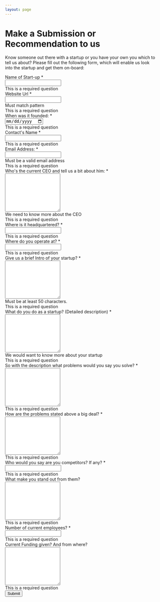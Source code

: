 ```yaml
---
layout: page
---
```

# Make a Submission or Recommendation to us #
Know someone out there with a startup or you have your own you which to tell us about? Please fill out the following form, which will enable us look into the startup and get them on-board:

<script type="text/javascript">var submitted=false;</script>
<iframe name="hidden_iframe" id="hidden_iframe"
style="display:none;" onload="if(submitted)
{window.location='/thankyou';}"></iframe>

<form action="https://docs.google.com/forms/d/1JXtEuuK5u7xMTF02AZA8WSAtDwVL2GTy0p0sKpNjPIM/formResponse" method="POST"
target="hidden_iframe" onsubmit="submitted=true;">

<ol role="list" class="ss-question-list" style="padding-left: 0">
<div class="ss-form-question errorbox-good" role="listitem">
<div dir="ltr" class="ss-item ss-item-required ss-text"><div class="ss-form-entry">
<label class="ss-q-item-label" for="entry_1283274021"><div class="ss-q-title">Name of Start-up
<label for="itemView.getDomIdToLabel()" aria-label="(Required field)"></label>
<span class="ss-required-asterisk" aria-hidden="true">*</span></div>
<div class="ss-q-help ss-secondary-text" dir="ltr"></div></label>
<input type="text" name="entry.1283274021" value="" class="ss-q-short" id="entry_1283274021" dir="auto" aria-label="Name of Start-up  " aria-required="true" required="" title="">
<div class="error-message" id="302195202_errorMessage"></div>
<div class="required-message">This is a required question</div>
</div></div></div> <div class="ss-form-question errorbox-good" role="listitem">
<div dir="ltr" class="ss-item ss-item-required ss-text"><div class="ss-form-entry">
<label class="ss-q-item-label" for="entry_622517039"><div class="ss-q-title">Website Url
<label for="itemView.getDomIdToLabel()" aria-label="(Required field)"></label>
<span class="ss-required-asterisk" aria-hidden="true">*</span></div>
<div class="ss-q-help ss-secondary-text" dir="ltr"></div></label>
<input type="text" name="entry.622517039" value="" class="ss-q-short" id="entry_622517039" dir="auto" aria-label="Website Url  Must match pattern" aria-required="true" required="" pattern=".*http://.*" title="Must match pattern">
<div class="error-message" id="1824500116_errorMessage">Must match pattern</div>
<div class="required-message">This is a required question</div>
</div></div></div> <div class="ss-form-question errorbox-good" role="listitem">
<div dir="ltr" class="ss-item ss-item-required ss-date"><div class="ss-form-entry">
<label class="ss-q-item-label" for="entry_262467878"><div class="ss-q-title">When was it founded:
<label for="itemView.getDomIdToLabel()" aria-label="(Required field)"></label>
<span class="ss-required-asterisk" aria-hidden="true">*</span></div>
<div class="ss-q-help ss-secondary-text" dir="ltr"></div></label>
<input type="date" name="entry.262467878" value="" class="ss-q-date" dir="auto" id="entry_262467878" aria-label="When was it founded:  " aria-required="true" required="">
<div class="required-message">This is a required question</div></div></div></div> <div class="ss-form-question errorbox-good" role="listitem">
<div dir="ltr" class="ss-item ss-item-required ss-text"><div class="ss-form-entry">
<label class="ss-q-item-label" for="entry_153077167"><div class="ss-q-title">Contact&#39;s Name
<label for="itemView.getDomIdToLabel()" aria-label="(Required field)"></label>
<span class="ss-required-asterisk" aria-hidden="true">*</span></div>
<div class="ss-q-help ss-secondary-text" dir="ltr"></div></label>
<input type="text" name="entry.153077167" value="" class="ss-q-short" id="entry_153077167" dir="auto" aria-label="Contact&#39;s Name  " aria-required="true" required="" title="">
<div class="error-message" id="1128187126_errorMessage"></div>
<div class="required-message">This is a required question</div>
</div></div></div> <div class="ss-form-question errorbox-good" role="listitem">
<div dir="ltr" class="ss-item ss-item-required ss-text"><div class="ss-form-entry">
<label class="ss-q-item-label" for="entry_1900068509"><div class="ss-q-title">Email Address:
<label for="itemView.getDomIdToLabel()" aria-label="(Required field)"></label>
<span class="ss-required-asterisk" aria-hidden="true">*</span></div>
<div class="ss-q-help ss-secondary-text" dir="ltr"></div></label>
<input type="email" name="entry.1900068509" value="" class="ss-q-short" id="entry_1900068509" dir="auto" aria-label="Email Address:  Must be a valid email address" aria-required="true" required="" title="Must be a valid email address">
<div class="error-message" id="1773006026_errorMessage">Must be a valid email address</div>
<div class="required-message">This is a required question</div>
</div></div></div> <div class="ss-form-question errorbox-good" role="listitem">
<div dir="ltr" class="ss-item ss-item-required ss-paragraph-text"><div class="ss-form-entry">
<label class="ss-q-item-label" for="entry_387052127"><div class="ss-q-title">Who&#39;s the current CEO and tell us a bit about him:
<label for="itemView.getDomIdToLabel()" aria-label="(Required field)"></label>
<span class="ss-required-asterisk" aria-hidden="true">*</span></div>
<div class="ss-q-help ss-secondary-text" dir="ltr"></div></label>
<textarea name="entry.387052127" rows="8" cols="0" class="ss-q-long" id="entry_387052127" dir="auto" aria-label="Who&#39;s the current CEO and tell us a bit about him:  We need to know more about the CEO" aria-required="true" required=""></textarea>
<div class="error-message" id="1248846570_errorMessage">We need to know more about the CEO</div>
<div class="required-message">This is a required question</div>
</div></div></div> <div class="ss-form-question errorbox-good" role="listitem">
<div dir="ltr" class="ss-item ss-item-required ss-text"><div class="ss-form-entry">
<label class="ss-q-item-label" for="entry_627254655"><div class="ss-q-title">Where is it headquartered?
<label for="itemView.getDomIdToLabel()" aria-label="(Required field)"></label>
<span class="ss-required-asterisk" aria-hidden="true">*</span></div>
<div class="ss-q-help ss-secondary-text" dir="ltr"></div></label>
<input type="text" name="entry.627254655" value="" class="ss-q-short" id="entry_627254655" dir="auto" aria-label="Where is it headquartered?  " aria-required="true" required="" title="">
<div class="error-message" id="229801571_errorMessage"></div>
<div class="required-message">This is a required question</div>
</div></div></div> <div class="ss-form-question errorbox-good" role="listitem">
<div dir="ltr" class="ss-item ss-item-required ss-text"><div class="ss-form-entry">
<label class="ss-q-item-label" for="entry_133102502"><div class="ss-q-title">Where do you operate at?
<label for="itemView.getDomIdToLabel()" aria-label="(Required field)"></label>
<span class="ss-required-asterisk" aria-hidden="true">*</span></div>
<div class="ss-q-help ss-secondary-text" dir="ltr"></div></label>
<input type="text" name="entry.133102502" value="" class="ss-q-short" id="entry_133102502" dir="auto" aria-label="Where do you operate at?  " aria-required="true" required="" title="">
<div class="error-message" id="431527977_errorMessage"></div>
<div class="required-message">This is a required question</div>
</div></div></div> <div class="ss-form-question errorbox-good" role="listitem">
<div dir="ltr" class="ss-item ss-item-required ss-paragraph-text"><div class="ss-form-entry">
<label class="ss-q-item-label" for="entry_1004837959"><div class="ss-q-title">Give us a brief Intro of your startup?
<label for="itemView.getDomIdToLabel()" aria-label="(Required field)"></label>
<span class="ss-required-asterisk" aria-hidden="true">*</span></div>
<div class="ss-q-help ss-secondary-text" dir="ltr"></div></label>
<textarea name="entry.1004837959" rows="8" cols="0" class="ss-q-long" id="entry_1004837959" dir="auto" aria-label="Give us a brief Intro of your startup?  Must be at least 50 characters." aria-required="true" required=""></textarea>
<div class="error-message" id="682891322_errorMessage">Must be at least 50 characters.</div>
<div class="required-message">This is a required question</div>
</div></div></div> <div class="ss-form-question errorbox-good" role="listitem">
<div dir="ltr" class="ss-item ss-item-required ss-paragraph-text"><div class="ss-form-entry">
<label class="ss-q-item-label" for="entry_666102926"><div class="ss-q-title">What do you do as a startup? (Detailed description)
<label for="itemView.getDomIdToLabel()" aria-label="(Required field)"></label>
<span class="ss-required-asterisk" aria-hidden="true">*</span></div>
<div class="ss-q-help ss-secondary-text" dir="ltr"></div></label>
<textarea name="entry.666102926" rows="8" cols="0" class="ss-q-long" id="entry_666102926" dir="auto" aria-label="What do you do as a startup? (Detailed description)  We would want to know more about your startup" aria-required="true" required=""></textarea>
<div class="error-message" id="1839018100_errorMessage">We would want to know more about your startup</div>
<div class="required-message">This is a required question</div>
</div></div></div> <div class="ss-form-question errorbox-good" role="listitem">
<div dir="ltr" class="ss-item ss-item-required ss-paragraph-text"><div class="ss-form-entry">
<label class="ss-q-item-label" for="entry_1111907251"><div class="ss-q-title">So with the description what problems would you say you solve?
<label for="itemView.getDomIdToLabel()" aria-label="(Required field)"></label>
<span class="ss-required-asterisk" aria-hidden="true">*</span></div>
<div class="ss-q-help ss-secondary-text" dir="ltr"></div></label>
<textarea name="entry.1111907251" rows="8" cols="0" class="ss-q-long" id="entry_1111907251" dir="auto" aria-label="So with the description what problems would you say you solve?  " aria-required="true" required=""></textarea>
<div class="error-message" id="1987954146_errorMessage"></div>
<div class="required-message">This is a required question</div>
</div></div></div> <div class="ss-form-question errorbox-good" role="listitem">
<div dir="ltr" class="ss-item ss-item-required ss-paragraph-text"><div class="ss-form-entry">
<label class="ss-q-item-label" for="entry_875884696"><div class="ss-q-title">How are the problems stated above a big deal?
<label for="itemView.getDomIdToLabel()" aria-label="(Required field)"></label>
<span class="ss-required-asterisk" aria-hidden="true">*</span></div>
<div class="ss-q-help ss-secondary-text" dir="ltr"></div></label>
<textarea name="entry.875884696" rows="8" cols="0" class="ss-q-long" id="entry_875884696" dir="auto" aria-label="How are the problems stated above a big deal?  " aria-required="true" required=""></textarea>
<div class="error-message" id="237055680_errorMessage"></div>
<div class="required-message">This is a required question</div>
</div></div></div> <div class="ss-form-question errorbox-good" role="listitem">
<div dir="ltr" class="ss-item ss-item-required ss-text"><div class="ss-form-entry">
<label class="ss-q-item-label" for="entry_1003970914"><div class="ss-q-title">Who would you say are you competitors? If any?
<label for="itemView.getDomIdToLabel()" aria-label="(Required field)"></label>
<span class="ss-required-asterisk" aria-hidden="true">*</span></div>
<div class="ss-q-help ss-secondary-text" dir="ltr"></div></label>
<input type="text" name="entry.1003970914" value="" class="ss-q-short" id="entry_1003970914" dir="auto" aria-label="Who would you say are you competitors? If any?  " aria-required="true" required="" title="">
<div class="error-message" id="1551420471_errorMessage"></div>
<div class="required-message">This is a required question</div>
</div></div></div> <div class="ss-form-question errorbox-good" role="listitem">
<div dir="ltr" class="ss-item  ss-paragraph-text"><div class="ss-form-entry">
<label class="ss-q-item-label" for="entry_1114202472"><div class="ss-q-title">What make you stand out from them?
</div>
<div class="ss-q-help ss-secondary-text" dir="ltr"></div></label>
<textarea name="entry.1114202472" rows="8" cols="0" class="ss-q-long" id="entry_1114202472" dir="auto" aria-label="What make you stand out from them?  "></textarea>
<div class="error-message" id="1833594706_errorMessage"></div>
<div class="required-message">This is a required question</div>
</div></div></div> <div class="ss-form-question errorbox-good" role="listitem">
<div dir="ltr" class="ss-item ss-item-required ss-text"><div class="ss-form-entry">
<label class="ss-q-item-label" for="entry_642414137"><div class="ss-q-title">Number of current employees?
<label for="itemView.getDomIdToLabel()" aria-label="(Required field)"></label>
<span class="ss-required-asterisk" aria-hidden="true">*</span></div>
<div class="ss-q-help ss-secondary-text" dir="ltr"></div></label>
<input type="text" name="entry.642414137" value="" class="ss-q-short" id="entry_642414137" dir="auto" aria-label="Number of current employees?  " aria-required="true" required="" title="">
<div class="error-message" id="1129040696_errorMessage"></div>
<div class="required-message">This is a required question</div>
</div></div></div> <div class="ss-form-question errorbox-good" role="listitem">
<div dir="ltr" class="ss-item  ss-paragraph-text"><div class="ss-form-entry">
<label class="ss-q-item-label" for="entry_1468168090"><div class="ss-q-title">Current Funding given? And from where?
</div>
<div class="ss-q-help ss-secondary-text" dir="ltr"></div></label>
<textarea name="entry.1468168090" rows="8" cols="0" class="ss-q-long" id="entry_1468168090" dir="auto" aria-label="Current Funding given? And from where?  "></textarea>
<div class="error-message" id="692424518_errorMessage"></div>
<div class="required-message">This is a required question</div>
</div></div></div>
<input type="hidden" name="draftResponse" value="[,,&quot;6576491975383350814&quot;]
">
<input type="hidden" name="pageHistory" value="0">


<input type="hidden" name="fbzx" value="6576491975383350814">

<div class="ss-item ss-navigate">
    <div class="ss-form-entry goog-inline-block" id="navigation-buttons" dir="ltr">
        <input type="submit" name="submit" value="Submit" id="ss-submit" class="jfk-button jfk-button-action ">
    </div>
</div>

</form>


